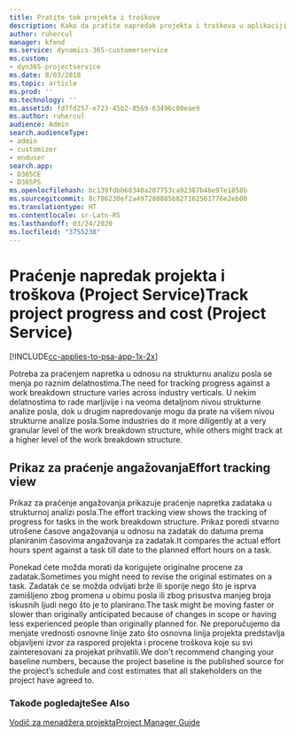 ```yaml
---
title: Pratite tok projekta i troškove
description: Kako da pratite napredak projekta i troškova u aplikaciji Project Service
author: ruhercul
manager: kfend
ms.service: dynamics-365-customerservice
ms.custom:
- dyn365-projectservice
ms.date: 8/03/2018
ms.topic: article
ms.prod: ''
ms.technology: ''
ms.assetid: fd7fd257-e723-45b2-8569-63496c80eae9
ms.author: ruhercul
audience: Admin
search.audienceType:
- admin
- customizer
- enduser
search.app:
- D365CE
- D365PS
ms.openlocfilehash: bc139fdbb60340a207753ca92387b4be97e1858b
ms.sourcegitcommit: 8c786230ef2a497280885b827162561776e2eb00
ms.translationtype: HT
ms.contentlocale: sr-Latn-RS
ms.lasthandoff: 03/24/2020
ms.locfileid: "3755238"
---
```

# <a name="track-project-progress-and-cost-project-service"></a><span data-ttu-id="d1651-103">Praćenje napredak projekta i troškova (Project Service)</span><span class="sxs-lookup"><span data-stu-id="d1651-103">Track project progress and cost (Project Service)</span></span>

[!INCLUDE[cc-applies-to-psa-app-1x-2x](../includes/cc-applies-to-psa-app-1x-2x.md)]

<span data-ttu-id="d1651-104">Potreba za praćenjem napretka u odnosu na strukturnu analizu posla se menja po raznim delatnostima.</span><span class="sxs-lookup"><span data-stu-id="d1651-104">The need for tracking progress against a work breakdown structure varies across industry verticals.</span></span> <span data-ttu-id="d1651-105">U nekim delatnostima to rade marljivije i na veoma detaljnom nivou strukturne analize posla, dok u drugim napredovanje mogu da prate na višem nivou strukturne analize posla.</span><span class="sxs-lookup"><span data-stu-id="d1651-105">Some industries do it more diligently at a very granular level of the work breakdown structure, while others might track at a higher level of the work breakdown structure.</span></span>  
  
## <a name="effort-tracking-view"></a><span data-ttu-id="d1651-106">Prikaz za praćenje angažovanja</span><span class="sxs-lookup"><span data-stu-id="d1651-106">Effort tracking view</span></span>  
<span data-ttu-id="d1651-107">Prikaz za praćenje angažovanja prikazuje praćenje napretka zadataka u strukturnoj analizi posla.</span><span class="sxs-lookup"><span data-stu-id="d1651-107">The effort tracking view shows the tracking of progress for tasks in the work breakdown structure.</span></span> <span data-ttu-id="d1651-108">Prikaz poredi stvarno utrošene časove angažovanja u odnosu na zadatak do datuma prema planiranim časovima angažovanja za zadatak.</span><span class="sxs-lookup"><span data-stu-id="d1651-108">It compares the actual effort hours spent against a task till date to the planned effort hours on a task.</span></span>  
  
<span data-ttu-id="d1651-109">Ponekad ćete možda morati da korigujete originalne procene za zadatak.</span><span class="sxs-lookup"><span data-stu-id="d1651-109">Sometimes you might need to revise the original estimates on a task.</span></span> <span data-ttu-id="d1651-110">Zadatak će se možda odvijati brže ili sporije nego što je isprva zamišljeno zbog promena u obimu posla ili zbog prisustva manjeg broja iskusnih ljudi nego što je to planirano.</span><span class="sxs-lookup"><span data-stu-id="d1651-110">The task might be moving faster or slower than originally anticipated because of changes in scope or having less experienced people than originally planned for.</span></span> <span data-ttu-id="d1651-111">Ne preporučujemo da menjate vrednosti osnovne linije zato što osnovna linija projekta predstavlja objavljeni izvor za raspored projekta i procene troškova koje su svi zainteresovani za projekat prihvatili.</span><span class="sxs-lookup"><span data-stu-id="d1651-111">We don't recommend changing your baseline numbers, because the project baseline is the published source for the project’s schedule and cost estimates that all stakeholders on the project have agreed to.</span></span>  
  
### <a name="see-also"></a><span data-ttu-id="d1651-112">Takođe pogledajte</span><span class="sxs-lookup"><span data-stu-id="d1651-112">See Also</span></span>  
 [<span data-ttu-id="d1651-113">Vodič za menadžera projekta</span><span class="sxs-lookup"><span data-stu-id="d1651-113">Project Manager Guide</span></span>](../project-service/project-manager-guide.md)
